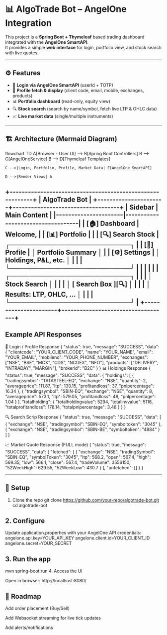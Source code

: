 # 📊 AlgoTrade Bot – AngelOne Integration  

This project is a **Spring Boot + Thymeleaf** based trading dashboard integrated with the **AngelOne SmartAPI**.  
It provides a simple **web interface** for login, portfolio view, and stock search with live quotes.  

---

## ⚙️ Features  
- 🔑 **Login via AngelOne SmartAPI** (userId + TOTP)  
- 👤 **Profile fetch & display** (client code, email, mobile, exchanges, products)  
- 📊 **Portfolio dashboard** (read-only, equity view)  
- 🔍 **Stock search** (search by name/symbol, fetch live LTP & OHLC data)  
- 📈 **Live market data** (single/multiple instruments)  

---

## 🏗️ Architecture (Mermaid Diagram)
flowchart TD
    A[Browser - User UI] --> B[Spring Boot Controllers]
    B --> C[AngelOneService]
    B --> D[Thymeleaf Templates]

    C -->|Login, Portfolio, Profile, Market Data| E[AngelOne SmartAPI]

    D -->|Render Views| A
+----------------------------------------------------------+
| AlgoTrade Bot                                            |
+----------------------+-----------------------------------+
|      Sidebar         |          Main Content             |
|----------------------|-----------------------------------|
|  [🏠] Dashboard      |  Welcome, <UserName>              |
|  [📊] Portfolio      |                                   |
|  [🔍] Search Stock   |  ┌──────────────────────────┐     |
|  [👤] Profile        |  │  Portfolio Summary        │     |
|  [⚙️] Settings       |  │  Holdings, P&L, etc.     │     |
|                      |  └──────────────────────────┘     |
|                      |                                   |
|                      |  ┌──────────────────────────┐     |
|                      |  │  Stock Search            │     |
|                      |  │  [ Search Box   ][🔍]    │     |
|                      |  │  Results: LTP, OHLC, ... │     |
|                      |  └──────────────────────────┘     |
+----------------------+-----------------------------------+
---
## Example API Responses
🔑 Login / Profile Response
{
  "status": true,
  "message": "SUCCESS",
  "data": {
    "clientcode": "YOUR_CLIENT_CODE",
    "name": "YOUR_NAME",
    "email": "YOUR_EMAIL",
    "mobileno": "YOUR_PHONE_NUMBER",
    "exchanges": ["NSE", "BSE", "MCX", "CDS", "NCDEX", "NFO"],
    "products": ["DELIVERY", "INTRADAY", "MARGIN"],
    "brokerid": "B2C"
  }
}
📊 Holdings Response
{
  "status": true,
  "message": "SUCCESS",
  "data": {
    "holdings": [
      {
        "tradingsymbol": "TATASTEEL-EQ",
        "exchange": "NSE",
        "quantity": 2,
        "averageprice": 111.87,
        "ltp": 130.15,
        "profitandloss": 37,
        "pnlpercentage": 16.34
      },
      {
        "tradingsymbol": "SBIN-EQ",
        "exchange": "NSE",
        "quantity": 8,
        "averageprice": 573.1,
        "ltp": 579.05,
        "profitandloss": 48,
        "pnlpercentage": 1.04
      }
    ],
    "totalholding": {
      "totalholdingvalue": 5294,
      "totalinvvalue": 5116,
      "totalprofitandloss": 178.14,
      "totalpnlpercentage": 3.48
    }
  }
}

🔍 Search Scrip Response
{
  "status": true,
  "message": "SUCCESS",
  "data": [
    {
      "exchange": "NSE",
      "tradingsymbol": "SBIN-EQ",
      "symboltoken": "3045"
    },
    {
      "exchange": "NSE",
      "tradingsymbol": "SBIN-BE",
      "symboltoken": "4884"
    }
  ]
}

📈 Market Quote Response (FULL mode)
{
  "status": true,
  "message": "SUCCESS",
  "data": {
    "fetched": [
      {
        "exchange": "NSE",
        "tradingSymbol": "SBIN-EQ",
        "symbolToken": "3045",
        "ltp": 568.2,
        "open": 567.4,
        "high": 569.35,
        "low": 566.1,
        "close": 567.4,
        "tradeVolume": 3556150,
        "52WeekHigh": 629.55,
        "52WeekLow": 430.7
      }
    ],
    "unfetched": []
  }
}

---

## 🚀 Setup
1. Clone the repo
git clone https://github.com/your-repo/algotrade-bot.git
cd algotrade-bot

## 2. Configure

Update application.properties with your AngelOne API credentials:
angelone.api.key=YOUR_API_KEY
angelone.client.id=YOUR_CLIENT_ID
angelone.secret=YOUR_SECRET

## 3. Run the app
mvn spring-boot:run
4. Access the UI

Open in browser:
http://localhost:8080/

## 🔮 Roadmap

Add order placement (Buy/Sell)

Add Websocket streaming for live tick updates

Add alerts/notifications
